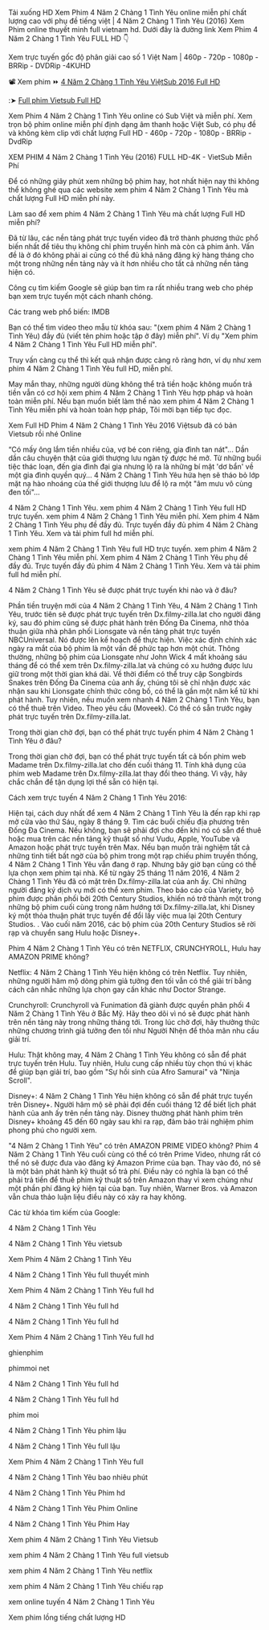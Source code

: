 Tải xuống HD Xem Phim 4 Năm 2 Chàng 1 Tình Yêu online miễn phí chất lượng cao với phụ đề tiếng việt | 4 Năm 2 Chàng 1 Tình Yêu (2016) Xem Phim online thuyết minh full vietnam hd. Dưới đây là đường link Xem Phim 4 Năm 2 Chàng 1 Tình Yêu FULL HD 👇

Xem trực tuyến gốc độ phân giải cao số 1 Việt Nam | 460p - 720p - 1080p - BRRip - DVDRip -4KUHD

📽 Xem phim ⏩ [4 Năm 2 Chàng 1 Tình Yêu ViệtSub 2016 Full HD](https://dailly.today/bam-vao-ben-duoi-de-xem-mien-phi)

:➤ [Full phim Vietsub Full HD](https://dailly.today/bam-vao-ben-duoi-de-xem-mien-phi)

Xem Phim 4 Năm 2 Chàng 1 Tình Yêu online có Sub Việt và miễn phí. Xem trọn bộ phim online miễn phí định dạng âm thanh hoặc Việt Sub, có phụ đề và không kèm clip với chất lượng Full HD - 460p - 720p - 1080p - BRRip - DvdRip


XEM PHIM 4 Năm 2 Chàng 1 Tình Yêu (2016) FULL HD-4K - VietSub Miễn Phí


Để có những giây phút xem những bộ phim hay, hot nhất hiện nay thì không thể không ghé qua các website xem phim 4 Năm 2 Chàng 1 Tình Yêu mà chất lượng Full HD miễn phí này.


Làm sao để xem phim 4 Năm 2 Chàng 1 Tình Yêu mà chất lượng Full HD miễn phí?


Đã từ lâu, các nền tảng phát trực tuyến video đã trở thành phương thức phổ biến nhất để tiêu thụ không chỉ phim truyền hình mà còn cả phim ảnh. Vấn đề là ở đó không phải ai cũng có thể đủ khả năng đăng ký hàng tháng cho một trong những nền tảng này và ít hơn nhiều cho tất cả những nền tảng hiện có.


Công cụ tìm kiếm Google sẽ giúp bạn tìm ra rất nhiều trang web cho phép bạn xem trực tuyến một cách nhanh chóng.


Các trang web phổ biến: IMDB


Bạn có thể tìm video theo mẫu từ khóa sau: "(xem phim 4 Năm 2 Chàng 1 Tình Yêu) đầy đủ (viết tên phim hoặc tập ở đây) miễn phí". Ví dụ "Xem phim 4 Năm 2 Chàng 1 Tình Yêu Full HD miễn phí".


Truy vấn càng cụ thể thì kết quả nhận được càng rõ ràng hơn, ví dụ như xem phim 4 Năm 2 Chàng 1 Tình Yêu full HD, miễn phí.


May mắn thay, những người dùng không thể trả tiền hoặc không muốn trả tiền vẫn có cơ hội xem phim 4 Năm 2 Chàng 1 Tình Yêu hợp pháp và hoàn toàn miễn phí. Nếu bạn muốn biết làm thế nào xem phim 4 Năm 2 Chàng 1 Tình Yêu miễn phí và hoàn toàn hợp pháp, Tôi mời bạn tiếp tục đọc.

Xem Full HD Phim 4 Năm 2 Chàng 1 Tình Yêu 2016 Việtsub đã có bản Vietsub rồi nhé Online


“Có mấy ông lắm tiền nhiều của, vợ bé con riêng, gia đình tan nát"... Dần dần câu chuyện thật của giới thượng lưu ngàn tỷ được hé mở. Từ những buổi tiệc thác loạn, đến gia đình đại gia nhưng lộ ra là những bí mật 'dơ bẩn' về một gia đình quyền quý… 4 Năm 2 Chàng 1 Tình Yêu hứa hẹn sẽ tháo bỏ lớp mặt nạ hào nhoáng của thế giới thượng lưu để lộ ra một "âm mưu vô cùng đen tối"...



4 Năm 2 Chàng 1 Tình Yêu. xem phim 4 Năm 2 Chàng 1 Tình Yêu full HD trực tuyến. xem phim 4 Năm 2 Chàng 1 Tình Yêu miễn phí. Xem phim 4 Năm 2 Chàng 1 Tình Yêu phụ đề đầy đủ. Trực tuyến đầy đủ phim 4 Năm 2 Chàng 1 Tình Yêu. Xem và tải phim full hd miễn phí.



xem phim 4 Năm 2 Chàng 1 Tình Yêu full HD trực tuyến. xem phim 4 Năm 2 Chàng 1 Tình Yêu miễn phí. Xem phim 4 Năm 2 Chàng 1 Tình Yêu phụ đề đầy đủ. Trực tuyến đầy đủ phim 4 Năm 2 Chàng 1 Tình Yêu. Xem và tải phim full hd miễn phí.


4 Năm 2 Chàng 1 Tình Yêu sẽ được phát trực tuyến khi nào và ở đâu?

Phần tiền truyện mới của 4 Năm 2 Chàng 1 Tình Yêu, 4 Năm 2 Chàng 1 Tình Yêu, trước tiên sẽ được phát trực tuyến trên Dx.filmy-zilla.lat cho người đăng ký, sau đó phim cũng sẽ được phát hành trên Đống Đa Cinema, nhờ thỏa thuận giữa nhà phân phối Lionsgate và nền tảng phát trực tuyến NBCUniversal. Nó được lên kế hoạch để thực hiện. Việc xác định chính xác ngày ra mắt của bộ phim là một vấn đề phức tạp hơn một chút. Thông thường, những bộ phim của Lionsgate như John Wick 4 mất khoảng sáu tháng để có thể xem trên Dx.filmy-zilla.lat và chúng có xu hướng được lưu giữ trong một thời gian khá dài. Về thời điểm có thể truy cập Songbirds Snakes trên Đống Đa Cinema của anh ấy, chúng tôi sẽ chỉ nhận được xác nhận sau khi Lionsgate chính thức công bố, có thể là gần một năm kể từ khi phát hành. Tuy nhiên, nếu muốn xem nhanh 4 Năm 2 Chàng 1 Tình Yêu, bạn có thể thuê trên Video. Theo yêu cầu (Moveek). Có thể có sẵn trước ngày phát trực tuyến trên Dx.filmy-zilla.lat.

Trong thời gian chờ đợi, bạn có thể phát trực tuyến phim 4 Năm 2 Chàng 1 Tình Yêu ở đâu?

Trong thời gian chờ đợi, bạn có thể phát trực tuyến tất cả bốn phim web Madame trên Dx.filmy-zilla.lat cho đến cuối tháng 11. Tính khả dụng của phim web Madame trên Dx.filmy-zilla.lat thay đổi theo tháng. Vì vậy, hãy chắc chắn để tận dụng lợi thế sẵn có hiện tại.

Cách xem trực tuyến 4 Năm 2 Chàng 1 Tình Yêu 2016:

Hiện tại, cách duy nhất để xem 4 Năm 2 Chàng 1 Tình Yêu là đến rạp khi rạp mở cửa vào thứ Sáu, ngày 8 tháng 9. Tìm các buổi chiếu địa phương trên Đống Đa Cinema. Nếu không, bạn sẽ phải đợi cho đến khi nó có sẵn để thuê hoặc mua trên các nền tảng kỹ thuật số như Vudu, Apple, YouTube và Amazon hoặc phát trực tuyến trên Max. Nếu bạn muốn trải nghiệm tất cả những tình tiết bất ngờ của bộ phim trong một rạp chiếu phim truyền thống, 4 Năm 2 Chàng 1 Tình Yêu vẫn đang ở rạp. Nhưng bây giờ bạn cũng có thể lựa chọn xem phim tại nhà. Kể từ ngày 25 tháng 11 năm 2016, 4 Năm 2 Chàng 1 Tình Yêu đã có mặt trên Dx.filmy-zilla.lat của anh ấy. Chỉ những người đăng ký dịch vụ mới có thể xem phim. Theo báo cáo của Variety, bộ phim được phân phối bởi 20th Century Studios, khiến nó trở thành một trong những bộ phim cuối cùng trong năm hướng tới Dx.filmy-zilla.lat, khi Disney ký một thỏa thuận phát trực tuyến để đổi lấy việc mua lại 20th Century Studios. . Vào cuối năm 2016, các bộ phim của 20th Century Studios sẽ rời rạp và chuyển sang Hulu hoặc Disney+.

Phim 4 Năm 2 Chàng 1 Tình Yêu có trên NETFLIX, CRUNCHYROLL, Hulu hay AMAZON PRIME không?

Netflix: 4 Năm 2 Chàng 1 Tình Yêu hiện không có trên Netflix. Tuy nhiên, những người hâm mộ dòng phim giả tưởng đen tối vẫn có thể giải trí bằng cách cân nhắc những lựa chọn gay cấn khác như Doctor Strange.

Crunchyroll: Crunchyroll và Funimation đã giành được quyền phân phối 4 Năm 2 Chàng 1 Tình Yêu ở Bắc Mỹ. Hãy theo dõi vì nó sẽ được phát hành trên nền tảng này trong những tháng tới. Trong lúc chờ đợi, hãy thưởng thức những chương trình giả tưởng đen tối như Người Nhện để thỏa mãn nhu cầu giải trí.

Hulu: Thật không may, 4 Năm 2 Chàng 1 Tình Yêu không có sẵn để phát trực tuyến trên Hulu. Tuy nhiên, Hulu cung cấp nhiều tùy chọn thú vị khác để giúp bạn giải trí, bao gồm "Sự hồi sinh của Afro Samurai" và "Ninja Scroll".

Disney+: 4 Năm 2 Chàng 1 Tình Yêu hiện không có sẵn để phát trực tuyến trên Disney+. Người hâm mộ sẽ phải đợi đến cuối tháng 12 để biết lịch phát hành của anh ấy trên nền tảng này. Disney thường phát hành phim trên Disney+ khoảng 45 đến 60 ngày sau khi ra rạp, đảm bảo trải nghiệm phim phong phú cho người xem.

"4 Năm 2 Chàng 1 Tình Yêu" có trên AMAZON PRIME VIDEO không? Phim 4 Năm 2 Chàng 1 Tình Yêu cuối cùng có thể có trên Prime Video, nhưng rất có thể nó sẽ được đưa vào đăng ký Amazon Prime của bạn. Thay vào đó, nó sẽ là một bản phát hành kỹ thuật số trả phí. Điều này có nghĩa là bạn có thể phải trả tiền để thuê phim kỹ thuật số trên Amazon thay vì xem chúng như một phần phí đăng ký hiện tại của bạn. Tuy nhiên, Warner Bros. và Amazon vẫn chưa thảo luận liệu điều này có xảy ra hay không.

Các từ khóa tìm kiếm của Google:

4 Năm 2 Chàng 1 Tình Yêu

4 Năm 2 Chàng 1 Tình Yêu vietsub

Xem Phim 4 Năm 2 Chàng 1 Tình Yêu

4 Năm 2 Chàng 1 Tình Yêu full thuyết minh

Xem Phim 4 Năm 2 Chàng 1 Tình Yêu full hd

4 Năm 2 Chàng 1 Tình Yêu full hd

4 Năm 2 Chàng 1 Tình Yêu full hd

Xem Phim 4 Năm 2 Chàng 1 Tình Yêu full hd

ghienphim

phimmoi net

4 Năm 2 Chàng 1 Tình Yêu full hd

4 Năm 2 Chàng 1 Tình Yêu full hd

phim moi

4 Năm 2 Chàng 1 Tình Yêu phim lậu

4 Năm 2 Chàng 1 Tình Yêu full lậu

Xem Phim 4 Năm 2 Chàng 1 Tình Yêu full

4 Năm 2 Chàng 1 Tình Yêu bao nhiêu phút

4 Năm 2 Chàng 1 Tình Yêu Phim hd

4 Năm 2 Chàng 1 Tình Yêu Phim Online

4 Năm 2 Chàng 1 Tình Yêu Phim Hay

Xem phim 4 Năm 2 Chàng 1 Tình Yêu Vietsub

xem phim 4 Năm 2 Chàng 1 Tình Yêu full vietsub

xem phim 4 Năm 2 Chàng 1 Tình Yêu netflix

xem phim 4 Năm 2 Chàng 1 Tình Yêu chiếu rạp

xem online tuyến 4 Năm 2 Chàng 1 Tình Yêu

Xem phim lồng tiếng chất lượng HD
